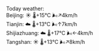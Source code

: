 Today weather:  
Beijing: ☀️   🌡️+15°C 🌬️↗4km/h  
Tianjin: ☁️   🌡️+13°C 🌬️↑7km/h  
Shijiazhuang: ☁️   🌡️+17°C 🌬️←4km/h  
Tangshan: ☀️   🌡️+13°C 🌬️↗8km/h  
